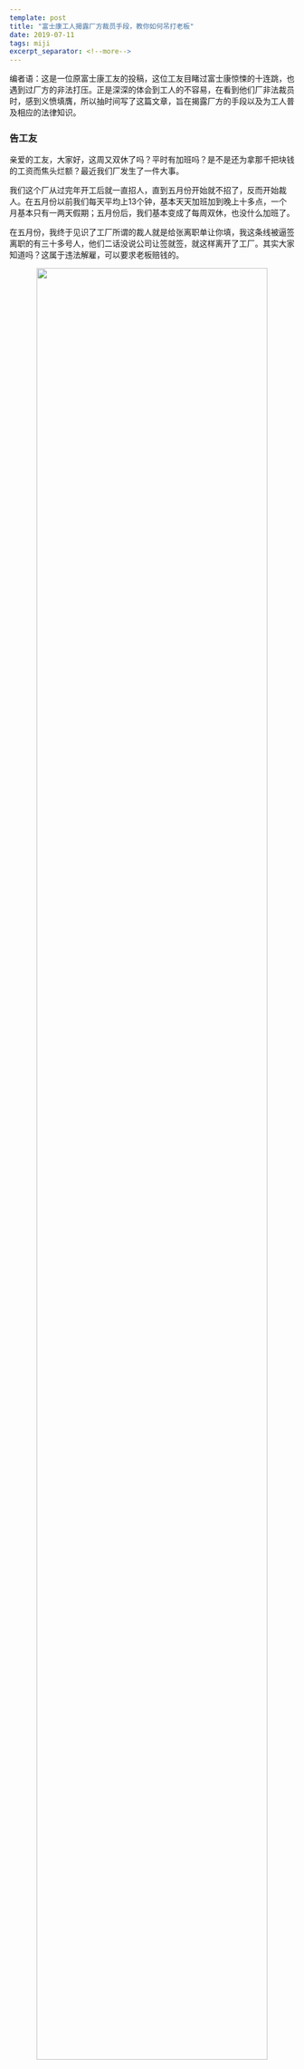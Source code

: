 ```yaml
---
template: post
title: "富士康工人揭露厂方裁员手段，教你如何吊打老板"
date: 2019-07-11
tags: miji
excerpt_separator: <!--more-->
---
```


编者语：这是一位原富士康工友的投稿，这位工友目睹过富士康惊悚的十连跳，也遇到过厂方的非法打压。正是深深的体会到工人的不容易，在看到他们厂非法裁员时，感到义愤填膺，所以抽时间写了这篇文章，旨在揭露厂方的手段以及为工人普及相应的法律知识。

<h3>告工友</h3>

亲爱的工友，大家好，这周又双休了吗？平时有加班吗？是不是还为拿那千把块钱的工资而焦头烂额？最近我们厂发生了一件大事。

我们这个厂从过完年开工后就一直招人，直到五月份开始就不招了，反而开始裁人。在五月份以前我们每天平均上13个钟，基本天天加班加到晚上十多点，一个月基本只有一两天假期；五月份后，我们基本变成了每周双休，也没什么加班了。

在五月份，我终于见识了工厂所谓的裁人就是给张离职单让你填，我这条线被逼签离职的有三十多号人，他们二话没说公司让签就签，就这样离开了工厂。其实大家知道吗？这属于违法解雇，可以要求老板赔钱的。

<div style="text-align:center"><img src="/images/071101.webp" width="90%"><br></div><br>

想到大家因为不懂法律给老板忽悠，导致应有的赔偿没有到手，我心里就很着急，所以就特意抽取时间写了一篇文章出来，帮大家普及相应的法律知识以及在与老板斗争时应该注意的一些事项。

<h3>我在富士康</h3>

**一：超长加班的背后**

每当想起以前在富士康工友因长期接触香蕉水导致中毒的事情，就会不由自主的感到气愤，也会想起我们工人的不容易。

<div style="text-align:center"><img src="/images/071102.webp" width="90%"><br></div><br>

我们知道，“时间就是金钱”的含义：**抓紧一切时间，埋头苦干，是工厂创造财富的秘诀；而时间的损失，就是个人收入和工厂利润的损失**。是的，在节约时间这一块，公司将我们和他们捆绑在一起了。

工资的多寡，最直观的表现是不同的时间段工资不同：**正常上班时间，工资较低，只有加班时间，工资才高一些。我们精打细算地控制时间，不仅来自生产机器的要求，也来自我们工人本身，因为只有更多的加班我们才有更多的工资。**

<div style="text-align:center"><img src="/images/071103.webp" width="90%"><br></div><br>

对于我们工人来说，我们害怕没班加，因为两千来块钱的底薪完全满足不了我们的日常所需，随着物价的飞速增长，要求更多的加班成了保证我们维持生活的唯一办法。

可以看到，超长加班是为了维持基本生活的保障，而不是因为喜欢加班。我们必须把所有时间都耗费在工厂，我们才能够维持生存。

**二：什么是香蕉水？**

在富士康的时候，我是在印刷车间，里面充斥着“香蕉水”。“香蕉水”又名“天那水”，主要成分是二甲苯，挥发性极强易燃易爆有毒，是危险品，主要是因为有较浓的香蕉气味，所以叫“香蕉水”。

<div style="text-align:center"><img src="/images/071104.webp" width="90%"><br></div><br>

“香蕉水”主要危害有：手皮肤接触到香蕉水会有脱脂作用,皮肤会干燥,严重时会皲裂；吸入香蕉水,尽管有芳香的味道但是非常有害。

<div style="text-align:center"><img src="/images/071105.webp" width="90%"><br></div><br>

短时间吸入高浓度会觉得眼鼻刺激感、流泪。由于“香蕉水”是亲脂性的,特别容易与神经细胞结合，出现神经损害。如疲劳、记忆力下降、注意力不集中、失眠、头晕等。严重时可昏迷。 

在我们车间还有着油墨，是油漆类的，其成分也是含有苯、二甲苯之类的毒物，属性同“香蕉水”。

**三：生活的羁绊。**

我在这个有毒有害的车间待了三四年，在这期间，时常有工友在上班时间昏迷被抬出车间的事情，可能很多人会说你为啥不换个工作呢？这样子了为啥大家还不反抗呢？

我很早就出来打工了，换的工厂有七八个了，进了那么多厂，从来没见过为员工着想的老板，他们都是一个样，都是靠吸食我们工人的血肉而活的寄生虫。

<div style="text-align:center"><img src="/images/071106.webp" width="90%"><br></div><br>

工人无非是有选择做谁奴隶的权利，却没有摆脱奴隶身份的权利，我们要么为这个老板打工，要么为那个老板打工，因为压迫我们的不是单个老板，而是整个资本主义体制导致的。

<div style="text-align:center"><img src="/images/071107.webp" width="90%"><br></div><br>

靠换工作根本不能解决这个问题的，而且在一个工厂稳定下来从经济上来看收益也更大，换工作导致工龄清零、要搬迁等一系列问题，都涉及到工人最切实的利益。

其实，大家不是不想反抗，而是实在有太多的东西拉住了工友的脚步，像有些人要交房贷、年轻男性要存彩礼钱结婚、已婚工人又有老人小孩要养，衣食住行、医疗教育，各方面的经济压力都压的工人喘不过气，导致工人不敢随意反抗，因为害怕丢掉工作。

<div style="text-align:center"><img src="/images/071108.webp" width="90%"><br></div><br>

还有一个原因就是工友给欺骗了，厂方经常宣传，是他们养活了我们工人，没有老板给你发工资，你怎么活？

那么真的是这样吗？我们知道，进厂是先压一个月工资，这不很明显吗？是我们预先垫付了一个月的劳动力，厂方其后才给我们工资；再说，我们最直观的看，整个世界的所有东西，是谁创造的？不是老板，是我们工人。

厂方宣传的和实际情况恰恰相反，不是老板养活了我们，而是我们养活了老板。

**四：一次失败的罢工**

工人为了生存默默忍受着残酷的剥削，但这并不代表工人愿意受着压榨，长期的压迫总会有爆发的一天。

有一天，又发生了工友在车间昏迷的事件，这次不是一个人，是一下子昏迷四五个人，看到这一幕，工友们彻底爆发了，全体自发性的举行了罢工。

<div style="text-align:center"><img src="/images/071109.webp" width="90%"><br></div><br>

因为是自发性的罢工，大家也没什么经验，不知道如何利用这一事件来转化成自身的利益，大家既没有组织起来，也没有起草共同的利益诉求，而是趁机去厂外游玩了。要说这是一场罢工，到不如说更像一次放假。

工友在厂外玩了几天后被老板忽悠到车间说：“请了检测中心的人过来检测，如有问题会给大家一个解释。”

车间里突然来了一个身穿白大褂，肩背着一个药箱、戴着一副眼睛二十多岁的小伙，台干领着他走了车间的每个角落，在这里用仪器看看，在那里瞄瞄，看似很专业的样子，装模作样搞了半个小时就要匆匆离开。

<div style="text-align:center"><img src="/images/071110.webp" width="90%"><br></div><br>

这个时候工友们急了，大家站在门口拦住了他，非要他给个说法，那人说：“我得把这些东西拿回去进一步检验，初步看这车间没有发现什么有毒有害物质，如果你们还要最终的结果需要一步一步的申请，要走流程。”说完就离开了车间。

这时，工友们又团团的把台干围住看他怎么说？“工友们，检测的人都告诉你们了，现在回到工位上工作吧。”

一个工友突然站出来问：“正如他说的我们车间没毒为什么还让我们戴口罩？香蕉水的标签为什么在我们去领的时候撕掉不让我们看上面的用法和说明？”

台干嘴张了又张不知该怎么回复，尽管有一大堆疑问，工友们还是回到了各自的工作岗位……

<div style="text-align:center"><img src="/images/071112.webp" width="90%"><br></div><br>

这次罢工之所以失败，首先是大家缺乏经验，事件起来后应该进行更紧密的联合，趁这个机会向厂方施压，提出相应诉求，要求谈判。这个时候大家反而去休假了，使工友们更加变成一盘散沙；

其次是大家的决心不够，一次次的中毒昏迷事件已经证明了车间内充斥着有毒气体，检测中心的人和台干一唱一和工友们就给忽悠了，虽然大家清楚很多不合理，也没有进一步斗争，反而继续工作了。

**五：一次漂亮的维权**

富士康的出名是因为十连跳让很多人知道了富士康，那个时候我在职，亲眼目睹了一个一个工友从高楼纵深一跃结束了自己的一生……

<div style="text-align:center"><img src="/images/071113.webp" width="90%"><br></div><br>

然而在跳楼期间公司却逼员工签生死协议，上面主要的内容就是如果本人跳楼死亡了与富士康无关，百分之九十八的人看都没看，都签了自己的大名，我一字一句读后拒签。

拒签之后随之而来的就是一连串的穿小鞋，像奖金、升职、加薪那些都没你的份，但我一点也不后悔，最起码我用行动维护了我的权益。当然，拒签的并非我一个。

<div style="text-align:center"><img src="/images/071114.webp" width="90%"><br></div><br>

接下来的日子里，有意的针对从无停止，我们没有签字的工友只能勇敢的面对，厂方想法是逼着我们一个个辞职。

不久，一个未签字工友（也是我朋友）被富士康解雇，专理说：“公司提出解雇你，你同意吗？”

<div style="text-align:center"><img src="/images/071115.webp" width="90%"><br></div><br>

朋友回：“同意。”

专理说：“那填张离职单就可以走了。”

朋友问：“明明是你解雇我，为什么要让我签离职单？我要签解除劳动合同通知书，上面要写明：1、公司提出解雇本人；2、按照劳动法实行n加1赔偿，计算标准按劳动法；3、过完元旦在签单请把五天年休折合双倍工资计发给本人。”

专理犹豫了一下说：“这样吧，去人资做个访谈记录。”

随后朋友跟随专理进了b区一五楼一个小房间，不一会又来了四个分别说是集团人资和中央人资的人，二话不说把所赔的金额、离职单、离职证明摆在朋友面前，朋友镇定的拿出手机迅速的拍照，谁知人资戴眼睛那家伙像剑一样神速的抢过朋友手中的手机，脸色苍白的说：“这是公司机密，不能拍。”

<div style="text-align:center"><img src="/images/071116.webp" width="90%"><br></div><br>

朋友心想：这不是糖衣炮弹吗？工友在此时做了两件事：第一，大声的告诉他们你们这种行为是违法的；第二，熟练的背出了被解雇的相关法律，还提前把这些法律印成单页分别发给房间里的每一个人。

这时人资那个人说：“你说到法律，我们厂也有跟劳动局对接的窗口，我这就给他打电话，你听听他们怎么说？”

电话打通了，那个人资的人给电话那端说了这边的情况后把电话就给朋友了。电话那端是个女孩子，声称是劳动局的人，还说公司做的都是对的。

<div style="text-align:center"><img src="/images/071117.webp" width="90%"><br></div><br>

朋友听完电话后，冷静的说：“如果你们说公司没违法，你把你们所说的写在纸上盖上公司章，让法人签字我就认。”人资和专理、科长气的甩门而去。

朋友一气之下跑到工会揭露富士康的违法行为，谁知工会的工作人员团团把朋友围住并进行了群攻：“你得了便宜还卖乖，公司做的是对的……”

<div style="text-align:center"><img src="/images/071118.webp" width="90%"><br></div><br>

第二天朋友又被专理找来谈话：“你看这样行不行，把离职单的标题改为解除劳动合同通知书，上面内容不变。”

朋友气的火冒三丈：“请不要给我玩着小儿科的游戏，换汤不换药呀！我坚决不答应。”

朋友又连夜把事情的经过全写了出来，打印了几百份，见到工友就发，车间里发，上下班路上发、饭堂里发，很多工友通过文章的内容了解了富士康的真面目，原来公司领导、工会、人资都是穿一条裤子的，知道的人越来越多……

<div style="text-align:center"><img src="/images/071119.webp" width="90%"><br></div><br>

厂方看到这种情况，很快按照朋友提出的要求给朋友签了解雇劳动合同通知书，朋友这次拿到了六七万的赔偿。

<h3>如何应对厂方裁员</h3>

**一：厂方要求签离职单的背后**

经过了一次次的较量和斗争，我们会发现，工厂的套路太深了，有多少工友都身受其害，工厂在压榨着工友的同时还想违法占有你的财产，这种情况已经演变成了普遍的现象。

<div style="text-align:center"><img src="/images/071120.webp" width="90%"><br></div><br>

我们来讲讲工厂裁员的问题。工厂裁员一般有三种情况，一是倒闭；二是搬迁；三是最近效益不好。比如，受贸易战的影响，有些工厂订单大大减少，所以需要裁员。

我们暂且不谈是什么原因要裁员，为了不支付相应的赔偿，厂方裁员一般会忽悠员工签订离职单。在这里，我们讲下离职单和劳动合同通知书的区别。

离职单、辞职信，是劳动者向用人单位递交的解除合同请求文书。

**根据《劳动合同法》第三十六条：用人单位与劳动者协商一致，可以解除劳动合同。**

可见，这是劳动者与用人单位协商一致解除合同，需要等待用人单位回复，用人单位同意的，办理解除合同手续，出具解除合同证明书，解除劳动关系；用人单位不同意的，劳动合同继续履行。

<div style="text-align:center"><img src="/images/071121.webp" width="90%"><br></div><br>

解除劳动合同通知书则是用人单位单方面一种类似声明或者通知，告知已经与员工解除劳动关系、撇清或者声明与员工的权利义务终结。工厂单方面解除劳动合同员工可以获取相应的赔偿。

我们可以看到，**两者是完全不同的，如果是签订离职单、辞职信，是属于双方协商和平解除劳动合同；如果是用人单位单方面解除劳动合同，用人单位则需要给员工相应的赔偿。**

<div style="text-align:center"><img src="/images/071122.webp" width="90%"><br></div><br>

现在清楚了，厂方之所以骗工人签离职单、辞职信，是属于违法辞退，是想逃避相应法律，从而规避赔偿。

当厂方要我们签离职单、辞职信的时候，我们一定要记得录音、拍照，像我朋友一样，保留证据，并与厂方以理据争，让他清楚你不是好忽悠的、不是好惹的。

**二：赔偿方面的法律普及**

**根据《劳动合同法》第四十七条:**

**经济补偿按劳动者在本单位工作的年限，每满一年支付一个月工资的标准向劳动者支付。六个月以上不满一年的，按一年计算；不满六个月的，向劳动者支付半个月工资的经济补偿。**

**劳动者月工资高于用人单位所在直辖市、设区的市级人民政府公布的本地区上年度职工月平均工资三倍的，向其支付经济补偿的标准按职工月平均工资三倍的数额支付，向其支付经济补偿的年限最高不超过十二年。**

**本条所称月工资是指劳动者在劳动合同解除或者终止前十二个月的平均工资。**

**根据劳动部《关于贯彻执行<中华人民共和国劳动法>若干问题的意见》第53条规定：**

**劳动法中的“工资”是指用人单位依据国家有关规定或劳动合同的约定，以货币形式直接支付给本单位劳动者的劳动报酬，一般包括计时工资、计件工资、奖金、津贴和补贴、延长工作时间的工资报酬以及特殊情况下支付的工资等。**

**根据《劳动合同法实施条例》第27条有规定：**

**劳动合同法第四十七条规定的经济补偿的月工资按照劳动者应得工资计算，包括计时工资或者计件工资以及奖金、津贴和补贴等货币性收入。劳动者在劳动合同解除或者终止前12个月的平均工资低于当地最低工资标准的，按照当地最低工资标准计算。劳动者工作不满12个月的，按照实际工作的月数计算平均工资。**

可以看到，法律条文里没有加班工资，这意味着加班工资既可以算入赔偿工资，也可以不算入赔偿工资。这也是为什么工厂实行低底薪，高加班费的薪资模式，这样就可以钻法律空子，逃避高额经济赔偿金的手段。

<div style="text-align:center"><img src="/images/071123.webp" width="90%"><br></div><br>

我们举个例子，来简单的看看这种赔偿差别有多大。

假设一名工友工龄是1年，底薪按照深圳最低工资2200，正常加班下来平均每月工资应该有4800左右。我们知道，劳动法的赔法就是N+1，（N＝工作年限×平均工资），如果按底薪的赔法就是:（1×2200）+2200=4400；如果按实际工资的赔法就是:（1×4800）+4800=9600。

按底薪赔偿，每多一年工龄多4400赔偿金，2年工龄应得的赔偿金就是4400+2200，如此类推；按实际工资赔偿，每多一年工龄多4800赔偿金，2年工龄应得的赔偿金就是9600+4800，如此类推。

可见，差别很明显，按实际工资比按底薪赔偿每多一年工龄就可以多赔5200。

因为这涉及到双方最直接的利益，在谈判赔偿的时候，厂方会利用法律的空子，将加班费去掉，因为法律确实也没有明文规定将加班算入赔偿工资，这对我们很不利，所以在谈判的时候我们也要学会一定的谈判技巧。

<div style="text-align:center"><img src="/images/071124.webp" width="90%"><br></div><br>

我们在谈判的时候切记不要提加班费，就说按法律要求前10个月平均工资算，现在发工资都是银行发，有工资流水，这样加班自然就给平均在10个月的工资里了，我们也就可以获得更多的赔偿了。

**三：结尾**

在这里，还有一点要特别强调，不要相信劳动局和工会的鬼话，他们和厂方是穿一条裤子的，他们都是为老板服务的。他们一般会以一副和事佬的态度出现，不要被他们表面的公正和权威所迷惑，他们和厂方是彻底的利益勾结。

当工厂采取冷处理的方式，我们必须行动，将和厂方的洽谈经过进行揭露，以发传单或者建群的方式将消息传播给其他工友，让工友知道厂方、劳动局、工会、领导的本质。

<div style="text-align:center"><img src="/images/071125.webp" width="90%"><br></div><br>

我出来打工近二十年了，工人的苦与难我都深有体会，因为我就是一名工人。为了维持我们的基本生活，我们没日没夜的加班，换来的却只是一身伤病，最后还被以各种方式扫地出门。

<div style="text-align:center"><img src="/images/071126.webp" width="90%"><br></div><br>

随着一次次斗争，我深刻的认识到了，我们工人只有靠自己才能拿回属于我们的东西，法律我们必须学会，这是我们和厂方进行斗争的有力武器，也只有在斗争中，我们才会发现哪些人是我们的敌人。

当然，我们不只是局限于法律斗争，我们还要引导更多的工友来一起斗争，直到我们工人阶级获得最终的解放。

<div style="text-align:center"><img src="/images/071127.webp" width="90%"><br>注：图片来源于网络 。</div><br>






